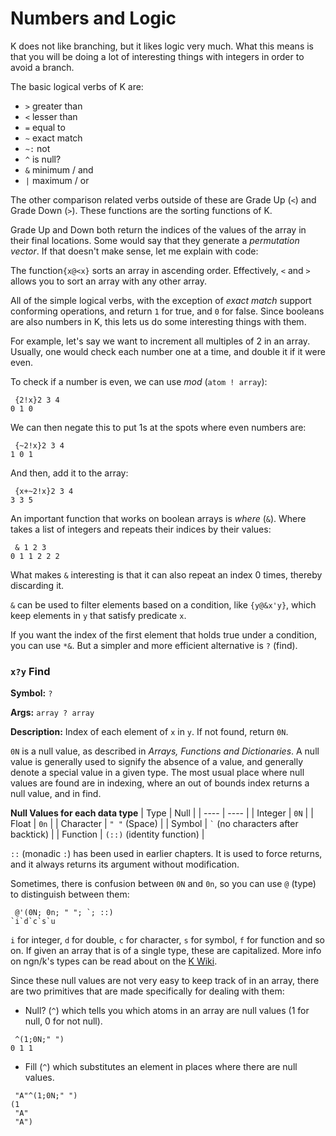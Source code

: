 # Numbers and Logic

K does not like branching, but it likes logic very much. What this means is that you will be doing a lot of interesting things with integers in order to avoid a branch.

The basic logical verbs of K are:
- `>` greater than
- `<` lesser than
- `=` equal to
- `~` exact match
- `~:` not
- `^` is null?
- `&` minimum / and
- `|` maximum / or

The other comparison related verbs outside of these are Grade Up (`<`) and Grade Down (`>`). These 
functions are the sorting functions of K.

Grade Up and Down both return the indices of the values of the array in their final locations. Some would say that they generate a *permutation vector*. If that doesn't make sense, let me explain with code:

The function`{x@<x}` sorts an array in ascending order. Effectively, `<` and `>` allows you to sort an array with any other array. 

All of the simple logical verbs, with the exception of *exact match* support conforming operations, and return `1` for true, and `0` for false. Since booleans are also numbers in K, this lets us do some interesting things with them.

For example, let's say we want to increment all multiples of 2 in an array. Usually, one would check each number one at a time, and double it if it were even.

To check if a number is even, we can use *mod* (`atom ! array`):

```
 {2!x}2 3 4
0 1 0
```

We can then negate this to put 1s at the spots where even numbers are:
```
 {~2!x}2 3 4
1 0 1
```

And then, add it to the array:
```
 {x+~2!x}2 3 4
3 3 5
```

An important function that works on boolean arrays is *where* (`&`). Where takes a list of integers and 
repeats their indices by their values:

```
 & 1 2 3
0 1 1 2 2 2
```

What makes `&` interesting is that it can also repeat an index 0 times, thereby discarding it.

`&` can be used to filter elements based on a condition, like `{y@&x'y}`, which keep elements in `y` that satisfy predicate `x`.

If you want the index of the first element that holds true under a condition, you can use `*&`. But a simpler and more efficient alternative is `?` (find).

### `x?y` Find

**Symbol:** `?`

**Args:** `array ? array`

**Description:** Index of each element of `x` in `y`. If not found, return `0N`.

`0N` is a null value, as described in *Arrays, Functions and Dictionaries*. A null value is generally used to 
signify the absence of a value, and generally denote a special value in a given type. The most usual place 
where null values are found are in indexing, where an out of bounds index returns a null value, and in find.

**Null Values for each data type**
| Type | Null |
| ---- | ---- |
| Integer | `0N` |
| Float | `0n` |
| Character | `" "` (Space) |
| Symbol | `` ` `` (no characters after backtick) |
| Function | `(::)` (identity function) |

`::` (monadic `:`) has been used in earlier chapters. It is used to force returns, and it always returns its argument without modification.

Sometimes, there is confusion between `0N` and `0n`, so you can use `@` (type) to distinguish between them:

```
 @'(0N; 0n; " "; `; ::)
`i`d`c`s`u
```

`i` for integer, `d` for double, `c` for character, `s` for symbol, `f` for function and so on. If given an 
array that is of a single type, these are capitalized. More info on ngn/k's types can be read about on the 
[K Wiki](https://k.miraheze.org/wiki/Type).

Since these null values are not very easy to keep track of in an array, there are two primitives that are made specifically for dealing with them:

- Null? (`^`) which tells you which atoms in an array are null values (1 for null, 0 for not null).
```
 ^(1;0N;" ")
0 1 1
```
- Fill (`^`) which substitutes an element in places where there are null values.
```
 "A"^(1;0N;" ")
(1
 "A"
 "A")
```